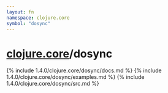 ```yaml
---
layout: fn
namespace: clojure.core
symbol: "dosync"
---
```


# [clojure.core](../)/dosync

{% include 1.4.0/clojure.core/dosync/docs.md %}
{% include 1.4.0/clojure.core/dosync/examples.md %}
{% include 1.4.0/clojure.core/dosync/src.md %}


